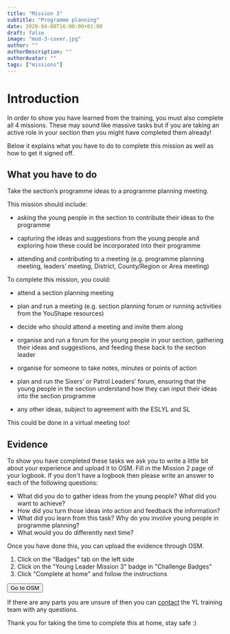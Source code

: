 ```yaml
---
title: "Mission 3"
subtitle: "Programme planning"
date: 2020-04-08T16:00:00+01:00
draft: false
image: "mod-3-cover.jpg"
author: ""
authorDescription: ""
authorAvatar: ""
tags: ["missions"]
---
```


# Introduction

In order to show you have learned from the training, you must also complete all 4 missions. These may sound like massive tasks but if you are taking an active role in your section then you might have completed them already!

Below it explains what you have to do to complete this mission as well as how to get it signed off.

## What you have to do

Take the section’s programme ideas to a programme planning meeting.

This mission should include:

- asking the young people in the section to contribute their ideas to the programme 

- capturing the ideas and suggestions from the young people and exploring how these could be incorporated into their programme

- attending and contributing to a meeting (e.g. programme planning meeting, leaders’ meeting, District, County/Region or Area meeting)

To complete this mission, you could:

- attend a section planning meeting 

- plan and run a meeting (e.g. section planning forum or running activities from the YouShape resources)

- decide who should attend a meeting and invite them along

- organise and run a forum for the young people in your section, gathering their ideas and suggestions, and feeding these back to the section leader 

- organise for someone to take notes, minutes or points of action 

- plan and run the Sixers’ or Patrol Leaders’ forum, ensuring that the young people in the section understand how they can input their ideas into the section programme 

- any other ideas, subject to agreement with the ESLYL and SL

This could be done in a virtual meeting too!

## Evidence

To show you have completed these tasks we ask you to write a little bit about your experience and upload it to OSM. Fill in the Mission 2 page of your logbook. If you don't have a logbook then please write an answer to each of the following questions:

- What did you do to gather ideas from the young people? What did you want to achieve?
- How did you turn those ideas into action and feedback the information?
- What did you learn from this task? Why do you involve young people in programme planning?
- What would you do differently next time?

Once you have done this, you can upload the evidence through OSM.

1. Click on the "Badges" tab on the left side
2. Click on the "Young Leader Mission 3" badge in "Challenge Badges"
3. Click "Complete at home" and follow the instructions

<a href="https://www.onlinescoutmanager.co.uk/main.php">
 <button type="button" class="go-to-osm">Go to OSM</button>
</a>

If there are any parts you are unsure of then you can [contact](/contact) the YL training team with any questions.

Thank you for taking the time to complete this at home, stay safe :)
